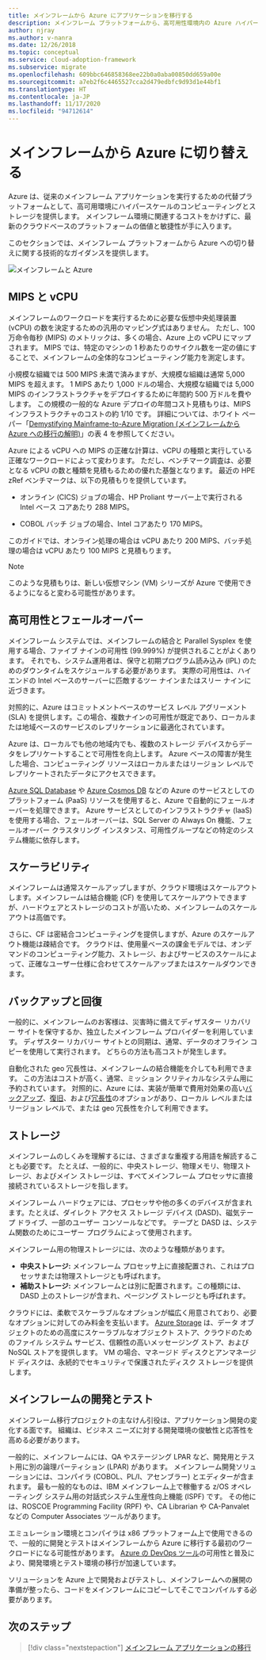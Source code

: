 ```yaml
---
title: メインフレームから Azure にアプリケーションを移行する
description: メインフレーム プラットフォームから、高可用性環境内の Azure ハイパースケールのコンピューティングとストレージに切り替えるための技術的なガイダンスを提供します。
author: njray
ms.author: v-nanra
ms.date: 12/26/2018
ms.topic: conceptual
ms.service: cloud-adoption-framework
ms.subservice: migrate
ms.openlocfilehash: 609bbc646858368ee22b0a0aba00850dd659a00e
ms.sourcegitcommit: a7eb2f6c4465527cca2d479edbfc9d93d1e44bf1
ms.translationtype: HT
ms.contentlocale: ja-JP
ms.lasthandoff: 11/17/2020
ms.locfileid: "94712614"
---
```

<!-- docutune:casing "Table 4" "Parallel Sysplex" CF Assembler "Demystifying Mainframe-to-Azure Migration" "ROSCOE Programming Facility" "RPF" "CA Librarian" CA-Panvalet -->
<!-- cSpell:ignore vCPUs Proliant Sysplex IPLs DASDs LPARs ISPF Panvalet -->

# <a name="make-the-switch-from-mainframes-to-azure"></a>メインフレームから Azure に切り替える

Azure は、従来のメインフレーム アプリケーションを実行するための代替プラットフォームとして、高可用環境にハイパースケールのコンピューティングとストレージを提供します。 メインフレーム環境に関連するコストをかけずに、最新のクラウドベースのプラットフォームの価値と敏捷性が手に入ります。

このセクションでは、メインフレーム プラットフォームから Azure への切り替えに関する技術的なガイダンスを提供します。

![メインフレームと Azure](../../_images/mainframe-migration/make-the-switch.png)

<!-- docutune:casing vCPUs -->

## <a name="mips-vs-vcpus"></a>MIPS と vCPU

メインフレームのワークロードを実行するために必要な仮想中央処理装置 (vCPU) の数を決定するための汎用のマッピング式はありません。 ただし、100万命令毎秒 (MIPS) のメトリックは、多くの場合、Azure 上の vCPU にマップされます。 MIPS では、特定のマシンの 1 秒あたりのサイクル数を一定の値にすることで、メインフレームの全体的なコンピューティング能力を測定します。

小規模な組織では 500 MIPS 未満で済みますが、大規模な組織は通常 5,000 MIPS を超えます。 1 MIPS あたり 1,000 ドルの場合、大規模な組織では 5,000 MIPS のインフラストラクチャをデプロイするために年間約 500 万ドルを費やします。 この規模の一般的な Azure デプロイの年間コスト見積もりは、MIPS インフラストラクチャのコストの約 1/10 です。 詳細については、ホワイト ペーパー「[Demystifying Mainframe-to-Azure Migration (メインフレームから Azure への移行の解明)](https://azure.microsoft.com/resources/demystifying-mainframe-to-azure-migration)」の表 4 を参照してください。

Azure による vCPU への MIPS の正確な計算は、vCPU の種類と実行している正確なワークロードによって変わります。 ただし、ベンチマーク調査は、必要となる vCPU の数と種類を見積もるための優れた基盤となります。 最近の HPE zRef ベンチマークは、以下の見積もりを提供しています。

- オンライン (CICS) ジョブの場合、HP Proliant サーバー上で実行される Intel ベース コアあたり 288 MIPS。

- COBOL バッチ ジョブの場合、Intel コアあたり 170 MIPS。

このガイドでは、オンライン処理の場合は vCPU あたり 200 MIPS、バッチ処理の場合は vCPU あたり 100 MIPS と見積もります。

> [!NOTE]
> このような見積もりは、新しい仮想マシン (VM) シリーズが Azure で使用できるようになると変わる可能性があります。

## <a name="high-availability-and-failover"></a>高可用性とフェールオーバー

メインフレーム システムでは、メインフレームの結合と Parallel Sysplex を使用する場合、ファイブ ナインの可用性 (99.999%) が提供されることがよくあります。 それでも、システム運用者は、保守と初期プログラム読み込み (IPL) のためのダウンタイムをスケジュールする必要があります。 実際の可用性は、ハイエンドの Intel ベースのサーバーに匹敵するツー ナインまたはスリー ナインに近づきます。

対照的に、Azure はコミットメントベースのサービス レベル アグリーメント (SLA) を提供します。この場合、複数ナインの可用性が既定であり、ローカルまたは地域ベースのサービスのレプリケーションに最適化されています。

Azure は、ローカルでも他の地域内でも、複数のストレージ デバイスからデータをレプリケートすることで可用性を向上します。 Azure ベースの障害が発生した場合、コンピューティング リソースはローカルまたはリージョン レベルでレプリケートされたデータにアクセスできます。

[Azure SQL Database](/azure/sql-database/sql-database-technical-overview) や [Azure Cosmos DB](/azure/cosmos-db/introduction) などの Azure のサービスとしてのプラットフォーム (PaaS) リソースを使用すると、Azure で自動的にフェールオーバーを処理できます。 Azure サービスとしてのインフラストラクチャ (IaaS) を使用する場合、フェールオーバーは、SQL Server の Always On 機能、フェールオーバー クラスタリング インスタンス、可用性グループなどの特定のシステム機能に依存します。

## <a name="scalability"></a>スケーラビリティ

メインフレームは通常スケールアップしますが、クラウド環境はスケールアウトします。メインフレームは結合機能 (CF) を使用してスケールアウトできますが、ハードウェアとストレージのコストが高いため、メインフレームのスケールアウトは高価です。

さらに、CF は密結合コンピューティングを提供しますが、Azure のスケールアウト機能は疎結合です。 クラウドは、使用量ベースの課金モデルでは、オンデマンドのコンピューティング能力、ストレージ、およびサービスのスケールによって、正確なユーザー仕様に合わせてスケールアップまたはスケールダウンできます。

## <a name="backup-and-recovery"></a>バックアップと回復

一般的に、メインフレームのお客様は、災害時に備えてディザスター リカバリー サイトを保守するか、独立したメインフレーム プロバイダーを利用しています。 ディザスター リカバリー サイトとの同期は、通常、データのオフライン コピーを使用して実行されます。 どちらの方法も高コストが発生します。

自動化された geo 冗長性は、メインフレームの結合機能を介しても利用できます。 この方法はコストが高く、通常、ミッション クリティカルなシステム用に予約されています。 対照的に、Azure には、実装が簡単で費用対効果の高い[バックアップ](/azure/backup/backup-overview)、[復旧](/azure/site-recovery/site-recovery-overview)、および[冗長性](/azure/storage/common/storage-redundancy)のオプションがあり、ローカル レベルまたはリージョン レベルで、または geo 冗長性を介して利用できます。

## <a name="storage"></a>ストレージ

メインフレームのしくみを理解するには、さまざまな重複する用語を解読することも必要です。 たとえば、一般的に、中央ストレージ、物理メモリ、物理ストレージ、およびメイン ストレージは、すべてメインフレーム プロセッサに直接接続されているストレージを指します。

メインフレーム ハードウェアには、プロセッサや他の多くのデバイスが含まれます。たとえば、ダイレクト アクセス ストレージ デバイス (DASD)、磁気テープ ドライブ、一部のユーザー コンソールなどです。 テープと DASD は、システム関数のためにユーザー プログラムによって使用されます。

メインフレーム用の物理ストレージには、次のような種類があります。

- **中央ストレージ:** メインフレーム プロセッサ上に直接配置され、これはプロセッサまたは物理ストレージとも呼ばれます。
- **補助ストレージ:** メインフレームとは別に配置されます。この種類には、DASD 上のストレージが含まれ、ページング ストレージとも呼ばれます。

クラウドには、柔軟でスケーラブルなオプションが幅広く用意されており、必要なオプションに対してのみ料金を支払います。 [Azure Storage](/azure/storage/common/storage-introduction) は、データ オブジェクトのための高度にスケーラブルなオブジェクト ストア、クラウドのためのファイル システム サービス、信頼性の高いメッセージング ストア、および NoSQL ストアを提供します。 VM の場合、マネージド ディスクとアンマネージド ディスクは、永続的でセキュリティで保護されたディスク ストレージを提供します。

## <a name="mainframe-development-and-testing"></a>メインフレームの開発とテスト

メインフレーム移行プロジェクトの主なけん引役は、アプリケーション開発の変化する面です。 組織は、ビジネス ニーズに対する開発環境の俊敏性と応答性を高める必要があります。

一般的に、メインフレームには、QA やステージング LPAR など、開発用とテスト用に別の論理パーティション (LPAR) があります。 メインフレーム開発ソリューションには、コンパイラ (COBOL、PL/I、アセンブラー) とエディターが含まれます。 最も一般的なものは、IBM メインフレーム上で稼働する z/OS オペレーティング システム用の対話式システム生産性向上機能 (ISPF) です。 その他には、ROSCOE Programming Facility (RPF) や、CA Librarian や CA-Panvalet などの Computer Associates ツールがあります。

エミュレーション環境とコンパイラは x86 プラットフォーム上で使用できるので、一般的に開発とテストはメインフレームから Azure に移行する最初のワークロードになる可能性があります。 [Azure の DevOps ツール](https://azure.microsoft.com/solutions/devops)の可用性と普及により、開発環境とテスト環境の移行が加速しています。

ソリューションを Azure 上で開発およびテストし、メインフレームへの展開の準備が整ったら、コードをメインフレームにコピーしてそこでコンパイルする必要があります。

## <a name="next-steps"></a>次のステップ

> [!div class="nextstepaction"]
> [メインフレーム アプリケーションの移行](./application-strategies.md)
